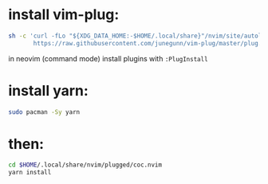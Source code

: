 # install vim-plug:
```sh
sh -c 'curl -fLo "${XDG_DATA_HOME:-$HOME/.local/share}"/nvim/site/autoload/plug.vim --create-dirs \
       https://raw.githubusercontent.com/junegunn/vim-plug/master/plug.vim'
```
in neovim (command mode) install plugins with ```:PlugInstall```

# install yarn:
```sh
sudo pacman -Sy yarn
```
# then:
```sh
cd $HOME/.local/share/nvim/plugged/coc.nvim
yarn install
```
